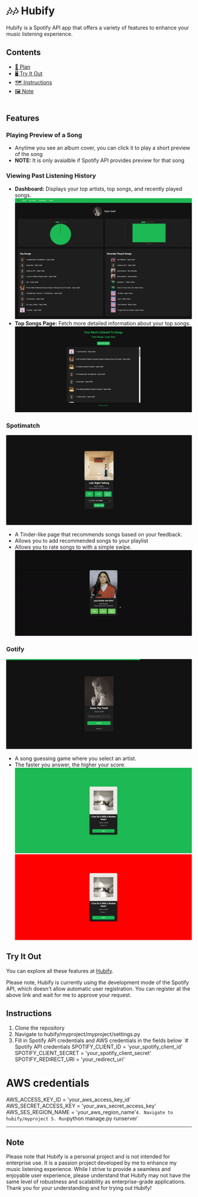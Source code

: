 # 🎶🎶 Hubify

Hubify is a Spotify API app that offers a variety of features to enhance your music listening experience.

## Contents
- [🎵 Plan](#Features)
- [🖥️ Try It Out](#Try_It_Out)
- [🗺️ Instructions](#Intructions)
- [🖼️ Note](#Note)
<br><br>

## <a name="Features"></a> Features

### Playing Preview of a Song
- Anytime you see an album cover, you can click it to play a short preview of the song
- **NOTE:** It is only avaialble if Spotify API provides preview for that song

### Viewing Past Listening History
- **Dashboard:** Displays your top artists, top songs, and recently played songs.
![Dashboard](screenshots/dashboard.jpeg)
- **Top Songs Page:** Fetch more detailed information about your top songs.
![TopSongs](screenshots/top_songs.jpeg)

### Spotimatch
![Spotimatch](screenshots/spotimatch.jpeg)
- A Tinder-like page that recommends songs based on your feedback.
- Allows you to add recommended songs to your playlist
- Allows you to rate songs to with a simple swipe.
![SpotimatchSwipe](screenshots/spotimatch_swipe.gif)

### Gotify
![Gotify](screenshots/gotify.jpeg)
- A song guessing game where you select an artist.
- The faster you answer, the higher your score.
![GotifyCorrect](screenshots/gotify_correct.jpeg)
![GotifyWrong](screenshots/gotify_wrong.jpeg)

## <a name="Try_It_Out"></a> Try It Out

You can explore all these features at [Hubify](https://hubify.onrender.com).

Please note, Hubify is currently using the development mode of the Spotify API, which doesn't allow automatic user registration. You can register at the above link and wait for me to approve your request.

## <a name="Instructions"></a> Instructions

1. Clone the repository
2. Navigate to hubify/myproject/myproject/settings.py
3. Fill in Spotify API credentials and AWS credentials in the fields below
  `# Spotify API credentials
  SPOTIFY_CLIENT_ID = 'your_spotify_client_id'
  SPOTIFY_CLIENT_SECRET = 'your_spotify_client_secret'
  SPOTIFY_REDIRECT_URI = 'your_redirect_uri'
  
  # AWS credentials
  AWS_ACCESS_KEY_ID = 'your_aws_access_key_id'
  AWS_SECRET_ACCESS_KEY = 'your_aws_secret_access_key'
  AWS_SES_REGION_NAME = 'your_aws_region_name'`
4. Navigate to hubify/myproject
5. Run `python manage.py runserver`

---

## <a name="Note"></a> Note

Please note that Hubify is a personal project and is not intended for enterprise use. It is a passion project developed by me to enhance my music listening experience. While I strive to provide a seamless and enjoyable user experience, please understand that Hubify may not have the same level of robustness and scalability as enterprise-grade applications. Thank you for your understanding and for trying out Hubify!

